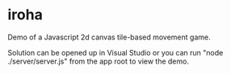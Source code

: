 # iroha
Demo of a Javascript 2d canvas tile-based movement game.

Solution can be opened up in Visual Studio or you can run "node ./server/server.js" from the app root to view the demo.
